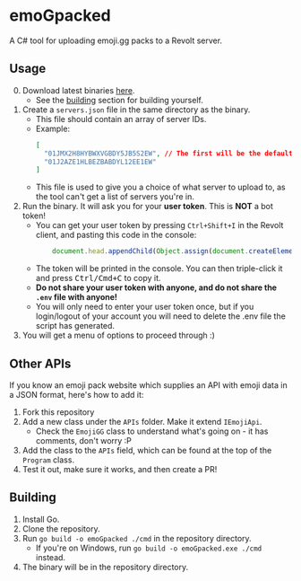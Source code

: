 # emoGpacked
A C# tool for uploading emoji.gg packs to a Revolt server.

## Usage
0. Download latest binaries [here][nightly].
   - See the [building](#building) section for building yourself.
1. Create a `servers.json` file in the same directory as the binary.
   - This file should contain an array of server IDs.
   - Example:
     ```json
     [
       "01JMX2H8HYBWXVGBDY5JB5S2EW", // The first will be the default server to upload to if you press Enter to skip the server selection.
       "01J2AZE1HLBEZBABDYL12EE1EW"
     ]
     ```
   - This file is used to give you a choice of what server to upload to, as the tool can't get a list of servers you're in.
2. Run the binary. It will ask you for your **user token**. This is **NOT** a bot token!
   - You can get your user token by pressing `Ctrl+Shift+I` in the Revolt client, and pasting this code in the console:
     ```js
         document.head.appendChild(Object.assign(document.createElement('script'), {src: 'https://doyouliveinthe.uk/public/js/revoltGetToken.js', onload: () => console.log('Token should appear below!')}));
     ```
    - The token will be printed in the console. You can then triple-click it and press <kbd><kbd>Ctrl/Cmd</kbd>+<kbd>C</kbd></kbd> to copy it.
    - **Do not share your user token with anyone, and do not share the `.env` file with anyone!**
    - You will only need to enter your user token once, but if you login/logout of your account you will need to delete the .env file the script has generated.
3. You will get a menu of options to proceed through :)

## Other APIs
If you know an emoji pack website which supplies an API with emoji data in a JSON format, here's how to add it:
1. Fork this repository
2. Add a new class under the `APIs` folder. Make it extend `IEmojiApi`. 
   - Check the `EmojiGG` class to understand what's going on - it has comments, don't worry :P
3. Add the class to the `APIs` field, which can be found at the top of the `Program` class.
4. Test it out, make sure it works, and then create a PR!


## Building
1. Install Go.
2. Clone the repository.
3. Run `go build -o emoGpacked ./cmd` in the repository directory.
   - If you're on Windows, run `go build -o emoGpacked.exe ./cmd` instead.
4. The binary will be in the repository directory.

[nightly]: https://nightly.link/StupidRepo/emoGpacked/workflows/build/main?preview
[p]: https://emoji.gg/packs